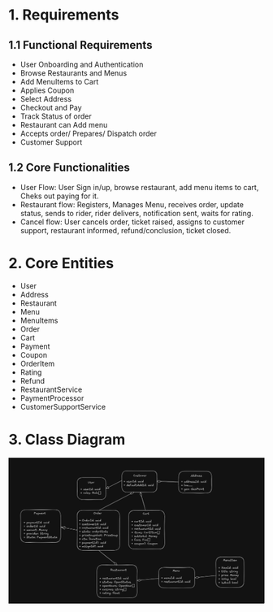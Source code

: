 # 1. Requirements
## 1.1 Functional Requirements
- User Onboarding and Authentication
- Browse Restaurants and Menus
- Add MenuItems to Cart
- Applies Coupon
- Select Address
- Checkout and Pay
- Track Status of order
- Restaurant can Add menu
- Accepts order/ Prepares/ Dispatch order
- Customer Support

## 1.2 Core Functionalities
- User Flow: User Sign in/up, browse restaurant, add menu items to cart, Cheks out paying for it.
- Restaurant flow: Registers, Manages Menu, receives order, update status, sends to rider, rider delivers, notification sent, waits for rating.
- Cancel flow: User cancels order, ticket raised, assigns to customer support, restaurant informed, refund/conclusion, ticket closed. 

# 2. Core Entities
- User
- Address
- Restaurant
- Menu
- MenuItems
- Order
- Cart
- Payment
- Coupon
- OrderItem
- Rating
- Refund
- RestaurantService
- PaymentProcessor
- CustomerSupportService

# 3. Class Diagram
![alt text](keshav_26-Aug-2025_22-26-04.png)